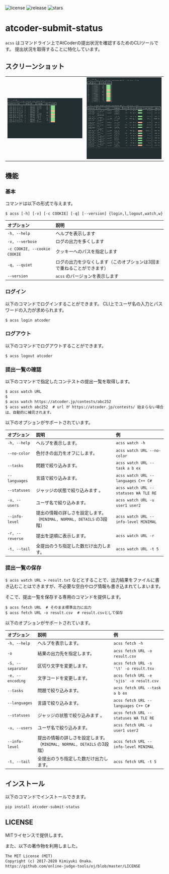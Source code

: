 ![license](https://img.shields.io/github/license/ngng628/atcoder-submit-status)
![release](https://img.shields.io/github/v/release/ngng628/atcoder-submit-status)
![stars](https://img.shields.io/github/stars/ngng628/atcoder-submit-status?style=social)

# atcoder-submit-status

`acss` はコマンドライン上でAtCoderの提出状況を確認するためのCLIツールです。
提出状況を取得することに特化しています。

## スクリーンショット

<table>
<tr>
<td><img src="https://github.com/ngng628/atcoder-submit-status/blob/main/screenshot/watch.png?raw=true" alt="screenshot of acss command"></td>
<td><img src="https://github.com/ngng628/atcoder-submit-status/blob/main/screenshot/info-level.png?raw=true" alt="screenshot of acss command"></td>
</tr>
</table>


## 機能

### 基本

コマンドは以下の形式で与えます。

```shell
$ acss [-h] [-v] [-c COOKIE] [-q] [--version] {login,l,logout,watch,w} 
```

|オプション|説明|
|:-|:-|
| `-h, --help` | ヘルプを表示します |
| `-v, --verbose` | ログの出力を多くします |
| `-c COOKIE, --cookie COOKIE` | クッキーへのパスを指定します |
| `-q, --quiet` | ログの出力を少なくします（このオプションは3回まで重ねることができます） |
| `--version` | `acss` のバージョンを表示します |

### ログイン

以下のコマンドでログインすることができます。
CLI上でユーザ名の入力とパスワードの入力が求められます。

```shell
$ acss login atcoder
```

### ログアウト

以下のコマンドでログアウトすることができます。

```shell
$ acss logout atcoder
```

### 提出一覧の確認

以下のコマンドで指定したコンテストの提出一覧を取得します。

```shell
$ acss watch URL
$ 
$ acss watch https://atcoder.jp/contests/abc252
$ acss watch abc252  # url が https://atcoder.jp/contests/ 始まらない場合は、自動的に補完されます。
```

以下のオプションがサポートされています。

|オプション|説明|例|
|:-|:-|:-|
| `-h, --help` | ヘルプを表示します。 | `acss watch -h` |
| `--no-color` | 色付きの出力をオフにします。 | `acss watch URL --no-color` |
| `--tasks` | 問題で絞り込みます。 | `acss watch URL --task a b ex` |
| `--languages` | 言語で絞り込みます。 | `acss watch URL --languages C++ C#` |
| `--statuses` | ジャッジの状態で絞り込みます 。| `acss watch URL --statuses WA TLE RE` |
| `-u, --users`| ユーザ名で絞り込みます。 | `acss watch URL -u user1 user2` |
| `--info-level` | 提出の情報の詳しさを設定します。（`MINIMAL, NORMAL, DETAILS` の3段階） | `acss watch URL --info-level MINIMAL` |
| `-r, --reverse` | 提出を逆順に表示します。 | `acss watch URL -r` |
| `-t, --tail` | 全提出のうち指定した数だけ出力します。 | `acss watch URL -t 5` |

### 提出一覧の保存

`$ acss watch URL > result.txt` などとすることで、出力結果をファイルに書き込むことはできますが、不必要な空白やログ情報も書き込まれてしまいます。

そこで、提出一覧を保存する専用のコマンドを提供します。

```shell
$ acss fetch URL  # そのまま標準出力に出力
$ acss fetch URL -o result.csv  # result.csvとして保存
```

以下のオプションがサポートされています。

|オプション|説明|例|
|:-|:-|:-|
| `-h, --help` | ヘルプを表示します。 | `acss fetch -h` |
| `-o` | 結果の出力先を指定します。 | `acss fetch URL -o result.csv` |
| `-S, --separator` | 区切り文字を変更します。 | `acss fetch URL -s '\t' -o result.tsv` |
| `-e, --encoding` | 文字コードを変更します。 | `acss fetch URL -e 'sjis' -o result.csv` |
| `--tasks` | 問題で絞り込みます。 | `acss fetch URL --task a b ex` |
| `--languages` | 言語で絞り込みます。 | `acss fetch URL --languages C++ C#` |
| `--statuses` | ジャッジの状態で絞り込みます 。| `acss fetch URL --statuses WA TLE RE` |
| `-u, --users`| ユーザ名で絞り込みます。 | `acss fetch URL -u user1 user2` |
| `--info-level` | 提出の情報の詳しさを設定します。（`MINIMAL, NORMAL, DETAILS` の3段階） | `acss fetch URL --info-level MINIMAL` |
| `-t, --tail` | 全提出のうち指定した数だけ出力します。 | `acss fetch URL -t 5` |


## インストール

以下のコマンドでインストールできます。

```shell
pip install atcoder-submit-status
```

<!-- ## FAQ -->

## LICENSE

MITライセンスで提供します。

また、以下の著作物を利用しました。

```
The MIT License (MIT)
Copyright (c) 2017-2020 Kimiyuki Onaka.
https://github.com/online-judge-tools/oj/blob/master/LICENSE
```
